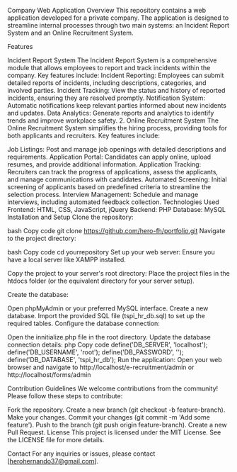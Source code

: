 Company Web Application
Overview This repository contains a web application developed for a private company. The application is designed to streamline internal processes through two main systems: an Incident Report System and an Online Recruitment System.

Features

Incident Report System The Incident Report System is a comprehensive module that allows employees to report and track incidents within the company. Key features include:
Incident Reporting: Employees can submit detailed reports of incidents, including descriptions, categories, and involved parties. Incident Tracking: View the status and history of reported incidents, ensuring they are resolved promptly. Notification System: Automatic notifications keep relevant parties informed about new incidents and updates. Data Analytics: Generate reports and analytics to identify trends and improve workplace safety. 2. Online Recruitment System The Online Recruitment System simplifies the hiring process, providing tools for both applicants and recruiters. Key features include:

Job Listings: Post and manage job openings with detailed descriptions and requirements. Application Portal: Candidates can apply online, upload resumes, and provide additional information. Application Tracking: Recruiters can track the progress of applications, assess the applicants, and manage communications with candidates. Automated Screening: Initial screening of applicants based on predefined criteria to streamline the selection process. Interview Management: Schedule and manage interviews, including automated feedback collection. Technologies Used Frontend: HTML, CSS, JavaScript, jQuery Backend: PHP Database: MySQL Installation and Setup Clone the repository:

bash Copy code git clone https://github.com/hero-fh/portfolio.git Navigate to the project directory:

bash Copy code cd yourrepository Set up your web server: Ensure you have a local server like XAMPP installed.

Copy the project to your server's root directory: Place the project files in the htdocs folder (or the equivalent directory for your server setup).

Create the database:

Open phpMyAdmin or your preferred MySQL interface. Create a new database. Import the provided SQL file (tspi_hr_db.sql) to set up the required tables. Configure the database connection:

Open the innitialize.php file in the root directory. Update the database connection details: php Copy code define('DB_SERVER', 'localhost'); define('DB_USERNAME', 'root'); define('DB_PASSWORD', ''); define('DB_DATABASE', 'tspi_hr_db'); Run the application: Open your web browser and navigate to http://localhost/e-recruitment/admin or http://localhost/forms/admin

Contribution Guidelines We welcome contributions from the community! Please follow these steps to contribute:

Fork the repository. Create a new branch (git checkout -b feature-branch). Make your changes. Commit your changes (git commit -m 'Add some feature'). Push to the branch (git push origin feature-branch). Create a new Pull Request. License This project is licensed under the MIT License. See the LICENSE file for more details.

Contact For any inquiries or issues, please contact [herohernando37@gmail.com].
